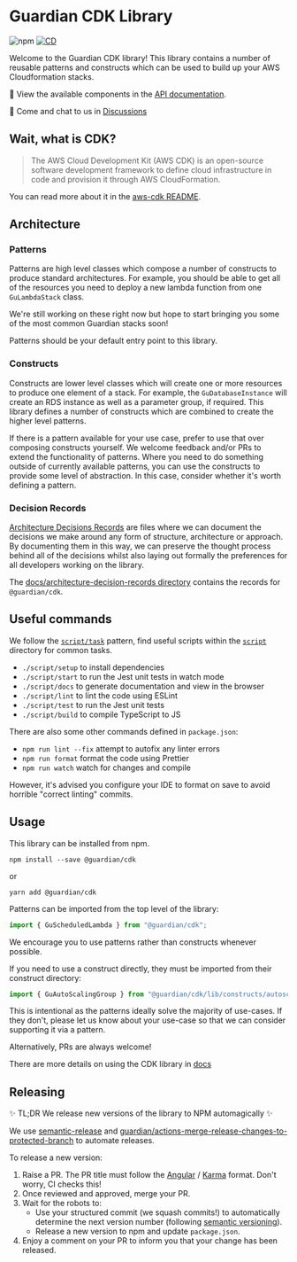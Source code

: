 # Guardian CDK Library

![npm](https://img.shields.io/npm/v/@guardian/cdk?style=flat-square) [![CD](https://github.com/guardian/cdk/actions/workflows/cd.yaml/badge.svg)](https://github.com/guardian/cdk/actions/workflows/cd.yaml)

Welcome to the Guardian CDK library! This library contains a number of reusable patterns and constructs which can be used to build up your AWS Cloudformation stacks.

📖 View the available components in the [API documentation](https://guardian.github.io/cdk/).

💬 Come and chat to us in [Discussions](https://github.com/guardian/cdk/discussions)

## Wait, what is CDK?
> The AWS Cloud Development Kit (AWS CDK) is an open-source software development framework to define cloud infrastructure in code and provision it through AWS CloudFormation.

You can read more about it in the [aws-cdk README](https://github.com/aws/aws-cdk).

## Architecture
### Patterns
Patterns are high level classes which compose a number of constructs to produce standard architectures.
For example, you should be able to get all of the resources you need to deploy a new lambda function from one `GuLambdaStack` class.

We're still working on these right now but hope to start bringing you some of the most common Guardian stacks soon!

Patterns should be your default entry point to this library.

### Constructs
Constructs are lower level classes which will create one or more resources to produce one element of a stack.
For example, the `GuDatabaseInstance` will create an RDS instance as well as a parameter group, if required.
This library defines a number of constructs which are combined to create the higher level patterns.

If there is a pattern available for your use case, prefer to use that over composing constructs yourself.
We welcome feedback and/or PRs to extend the functionality of patterns.
Where you need to do something outside of currently available patterns, you can use the constructs to provide some level of abstraction.
In this case, consider whether it's worth defining a pattern.

### Decision Records
[Architecture Decisions Records](https://github.com/joelparkerhenderson/architecture_decision_record) are files where we can document the decisions we make around any form of structure, architecture or approach.
By documenting them in this way, we can preserve the thought process behind all of the decisions whilst also laying out formally the preferences for all developers working on the library.

The [docs/architecture-decision-records directory](https://github.com/guardian/cdk/tree/main/docs/architecture-decision-records) contains the records for `@guardian/cdk`.

## Useful commands
We follow the [`script/task`](https://github.com/github/scripts-to-rule-them-all) pattern,
find useful scripts within the [`script`](./script) directory for common tasks.

- `./script/setup` to install dependencies
- `./script/start` to run the Jest unit tests in watch mode
- `./script/docs` to generate documentation and view in the browser
- `./script/lint` to lint the code using ESLint
- `./script/test` to run the Jest unit tests
- `./script/build` to compile TypeScript to JS

There are also some other commands defined in `package.json`:

- `npm run lint --fix` attempt to autofix any linter errors
- `npm run format` format the code using Prettier
- `npm run watch` watch for changes and compile

However, it's advised you configure your IDE to format on save to avoid horrible "correct linting" commits.

## Usage
This library can be installed from npm.

```
npm install --save @guardian/cdk
```

or

```
yarn add @guardian/cdk
```

Patterns can be imported from the top level of the library:

```typescript
import { GuScheduledLambda } from "@guardian/cdk";
```

We encourage you to use patterns rather than constructs whenever possible.

If you need to use a construct directly, they must be imported from their construct directory:

```typescript
import { GuAutoScalingGroup } from "@guardian/cdk/lib/constructs/autoscaling";
```

This is intentional as the patterns ideally solve the majority of use-cases.
If they don't, please let us know about your use-case so that we can consider supporting it via a pattern.

Alternatively, PRs are always welcome!

There are more details on using the CDK library in [docs](docs)

## Releasing

✨ TL;DR We release new versions of the library to NPM automagically ✨

We use [semantic-release](https://github.com/semantic-release/semantic-release) and [guardian/actions-merge-release-changes-to-protected-branch](https://github.com/guardian/actions-merge-release-changes-to-protected-branch) to automate releases.

To release a new version:
1. Raise a PR. The PR title must follow the [Angular](https://github.com/angular/angular.js/blob/master/DEVELOPERS.md#commits) / [Karma](http://karma-runner.github.io/6.1/dev/git-commit-msg.html) format. Don't worry, CI checks this!
1. Once reviewed and approved, merge your PR.
1. Wait for the robots to:
   - Use your structured commit (we squash commits!) to automatically determine the next version number (following [semantic versioning](https://semver.org/)).
   - Release a new version to npm and update `package.json`.
1. Enjoy a comment on your PR to inform you that your change has been released.
